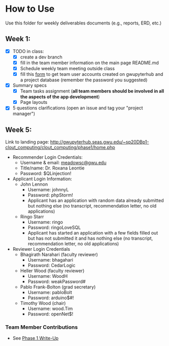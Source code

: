 # How to Use

Use this folder for weekly deliverables documents (e.g., reports, ERD, etc.)

## Week 1:
- [X] TODO in class:
  - [X] create a dev branch
  - [X] fill in the team member information on the main page README.md
  - [X] Schedule weekly team meeting outside class 
  - [X] fill this [form](https://forms.gle/1wSTthcmngdLoCCC7) to get team user accounts created on gwupyterhub and a project database (remember the password you suggested)

- [X] Summary specs
  - [X] Team tasks assignment (**all team members should be involved in all the aspects of the app development**)
  - [X] Page layouts 
- [X] 5 questions clarifications (open an issue and tag your "project manager")

## Week 5: 
Link to landing page: http://gwupyterhub.seas.gwu.edu/~sp20DBp1-clout_computing/clout_computing/phase1/home.php

* Recommender Login Credentials: 
    - Username & email: meadowsc@gwu.edu
    - Title/name: Dr. Roxana Leontie
    - Password: $QLinjection!
* Applicant Login Information:
    - John Lennon 
        - Username: johnnyL
        - Password: phpStorm!
        - Applicant has an application with random data already submitted but nothing else (no transcript, recommendation letter, no old applications)
    - Ringo Starr
        - Username: ringo
        - Password: ringoLoveSQL
        - Applicant has started an application with a few fields filled out but has not submitted it and has nothing else (no transcript, recommendation letter, no old applications)
* Reviewer Login Credentials 
    - Bhagirath Narahari (faculty reviewer)
        - Username: bhagahari
        - Password: CedarLogic
    - Heller Wood (faculty reviewer)
        - Username: WoodH
        - Password: weakPassword#
    - Pablo Frank-Bolton (grad secretary)
        - Username: pabloBolt
        - Password: arduino$#!
    - Timothy Wood (chair)
        - Username: wood.Tim
        - Password: openNet$!

### Team Member Contributions 
- See [Phase 1 Write-Up](Phase1_Demo.pdf)




